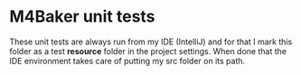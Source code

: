 # M4Baker unit tests

These unit tests are always run from my IDE (IntelliJ) and for that I mark this folder as a test **resource** folder in
the project settings. When done that the IDE environment takes care of putting my src folder on its path.
